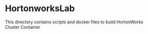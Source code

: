 # HortonworksLab
This directory contains scripts and docker files to build HortonWorks Cluster Container
